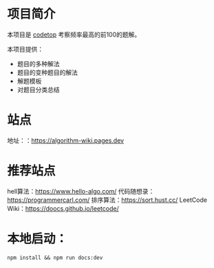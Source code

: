 # 项目简介
本项目是 [codetop](https://codetop.cc/) 考察频率最高的前100的题解。

本项目提供：
- 题目的多种解法
- 题目的变种题目的解法
- 解题模板
- 对题目分类总结

# 站点
地址：：https://algorithm-wiki.pages.dev

# 推荐站点
hell算法：https://www.hello-algo.com/
代码随想录：https://programmercarl.com/
排序算法：https://sort.hust.cc/
LeetCode Wiki：https://doocs.github.io/leetcode/

# 本地启动：
```shell
npm install && npm run docs:dev
```